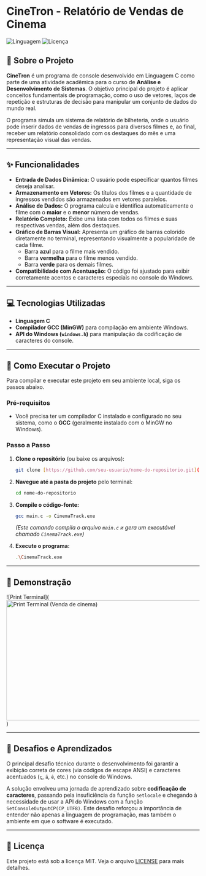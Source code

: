 # CineTron - Relatório de Vendas de Cinema

![Linguagem](https://img.shields.io/badge/Linguagem-C-blue.svg)
![Licença](https://img.shields.io/badge/Licença-MIT-green.svg)

## 📖 Sobre o Projeto

**CineTron** é um programa de console desenvolvido em Linguagem C como parte de uma atividade acadêmica para o curso de **Análise e Desenvolvimento de Sistemas**. O objetivo principal do projeto é aplicar conceitos fundamentais de programação, como o uso de vetores, laços de repetição e estruturas de decisão para manipular um conjunto de dados do mundo real.

O programa simula um sistema de relatório de bilheteria, onde o usuário pode inserir dados de vendas de ingressos para diversos filmes e, ao final, receber um relatório consolidado com os destaques do mês e uma representação visual das vendas.

---

## ✨ Funcionalidades

* **Entrada de Dados Dinâmica:** O usuário pode especificar quantos filmes deseja analisar.
* **Armazenamento em Vetores:** Os títulos dos filmes e a quantidade de ingressos vendidos são armazenados em vetores paralelos.
* **Análise de Dados:** O programa calcula e identifica automaticamente o filme com o **maior** e o **menor** número de vendas.
* **Relatório Completo:** Exibe uma lista com todos os filmes e suas respectivas vendas, além dos destaques.
* **Gráfico de Barras Visual:** Apresenta um gráfico de barras colorido diretamente no terminal, representando visualmente a popularidade de cada filme.
    * Barra **azul** para o filme mais vendido.
    * Barra **vermelha** para o filme menos vendido.
    * Barra **verde** para os demais filmes.
* **Compatibilidade com Acentuação:** O código foi ajustado para exibir corretamente acentos e caracteres especiais no console do Windows.

---

## 💻 Tecnologias Utilizadas

* **Linguagem C**
* **Compilador GCC (MinGW)** para compilação em ambiente Windows.
* **API do Windows (`windows.h`)** para manipulação da codificação de caracteres do console.

---

## 🚀 Como Executar o Projeto

Para compilar e executar este projeto em seu ambiente local, siga os passos abaixo.

### Pré-requisitos

* Você precisa ter um compilador C instalado e configurado no seu sistema, como o **GCC** (geralmente instalado com o MinGW no Windows).

### Passo a Passo

1.  **Clone o repositório** (ou baixe os arquivos):
    ```bash
    git clone [https://github.com/seu-usuario/nome-do-repositorio.git](https://github.com/seu-usuario/nome-do-repositorio.git)
    ```

2.  **Navegue até a pasta do projeto** pelo terminal:
    ```bash
    cd nome-do-repositorio
    ```

3.  **Compile o código-fonte:**
    ```bash
    gcc main.c -o CinemaTrack.exe
    ```
    *(Este comando compila o arquivo `main.c` и gera um executável chamado `CinemaTrack.exe`)*

4.  **Execute o programa:**
    ```bash
    .\CinemaTrack.exe
    ```

---

## 📸 Demonstração

![Print Terminal](<img width="1597" height="313" alt="Print Terminal (Venda de cinema)" src="https://github.com/user-attachments/assets/579bb311-0e6e-4eee-9f96-379a56f5e8fa" />
\)

---

## 🧠 Desafios e Aprendizados

O principal desafio técnico durante o desenvolvimento foi garantir a exibição correta de cores (via códigos de escape ANSI) e caracteres acentuados (`ç`, `ã`, `ê`, etc.) no console do Windows.

A solução envolveu uma jornada de aprendizado sobre **codificação de caracteres**, passando pela insuficiência da função `setlocale` e chegando à necessidade de usar a API do Windows com a função `SetConsoleOutputCP(CP_UTF8)`. Este desafio reforçou a importância de entender não apenas a linguagem de programação, mas também o ambiente em que o software é executado.

---

## 📝 Licença

Este projeto está sob a licença MIT. Veja o arquivo [LICENSE](LICENSE) para mais detalhes.
